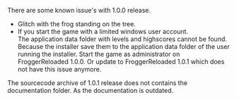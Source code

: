 There are some known issue's with 1.0.0 release.<br />
- Glitch with the frog standing on the tree.<br />
- If you start the game with a limited windows user account.<br />
The application data folder with levels and highscores cannot be found.<br />Because the installer save them to the application data folder of the user running the installer.
Start the game as administrator on FroggerReloaded 1.0.0. Or update to  FroggerReloaded 1.0.1 which does not have this issue anymore.<br />

The sourcecode archive of 1.0.1 release does not contains the documentation folder. As the documentation is outdated.